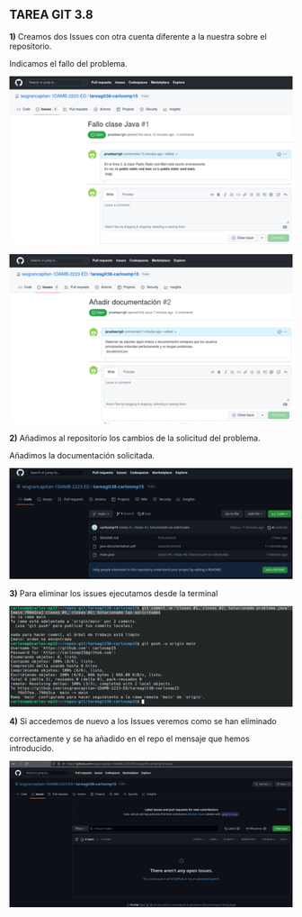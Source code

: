 ## TAREA GIT 3.8


**1)**
Creamos dos Issues con otra cuenta diferente a la nuestra sobre el repositorio.

Indicamos el fallo del problema.

![imagen1](imagenes/cap1.png)

![imagen2](imagenes/cap2.png)

**2)**
Añadimos al repositorio los cambios de la solicitud del problema.

Añadimos la documentación solicitada.

![imagen3](imagenes/cap3.png)

**3)**
Para eliminar los issues ejecutamos desde la terminal

![imagen4](imagenes/cap4.png)

**4)**
Si accedemos de nuevo a los Issues veremos como se han eliminado

correctamente y se ha añadido en el repo el mensaje que hemos introducido.

![imagen5](imagenes/cap5.png)
